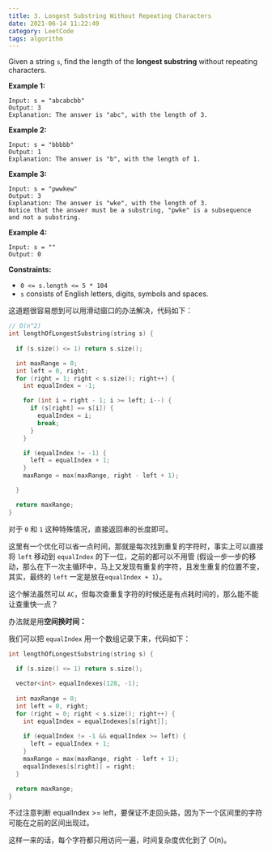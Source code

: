 ```yaml
---
title: 3. Longest Substring Without Repeating Characters
date: 2021-06-14 11:22:49
category: LeetCode
tags: algorithm
---
```


Given a string `s`, find the length of the **longest substring** without repeating characters.

**Example 1:**

```
Input: s = "abcabcbb"
Output: 3
Explanation: The answer is "abc", with the length of 3.

```

<!-- more -->

**Example 2:**

```
Input: s = "bbbbb"
Output: 1
Explanation: The answer is "b", with the length of 1.

```

**Example 3:**

```
Input: s = "pwwkew"
Output: 3
Explanation: The answer is "wke", with the length of 3.
Notice that the answer must be a substring, "pwke" is a subsequence and not a substring.

```

**Example 4:**

```
Input: s = ""
Output: 0

```

**Constraints:**

- `0 <= s.length <= 5 * 104`
- `s` consists of English letters, digits, symbols and spaces.

这道题很容易想到可以用滑动窗口的办法解决，代码如下：

```cpp
// O(n^2)
int lengthOfLongestSubstring(string s) {
 
  if (s.size() <= 1) return s.size();

  int maxRange = 0;
  int left = 0, right;
  for (right = 1; right < s.size(); right++) {
    int equalIndex = -1;

    for (int i = right - 1; i >= left; i--) {
      if (s[right] == s[i]) {
        equalIndex = i;
        break;
      }
    }

    if (equalIndex != -1) {
      left = equalIndex + 1;
    }
    maxRange = max(maxRange, right - left + 1);

  }

  return maxRange;
}
```

对于 `0` 和 `1` 这种特殊情况，直接返回串的长度即可。

这里有一个优化可以省一点时间，那就是每次找到重复的字符时，事实上可以直接将 `left` 移动到 `equalIndex` 的下一位，之前的都可以不用管 (假设一步一步的移动，那么在下一次主循环中，马上又发现有重复的字符，且发生重复的位置不变，其实，最终的 `left` 一定是放在`equalIndex + 1`）。

这个解法虽然可以 `AC`，但每次查重复字符的时候还是有点耗时间的，那么能不能让查重快一点？

办法就是用**空间换时间：**

我们可以把 `equalIndex` 用一个数组记录下来，代码如下：

```cpp
int lengthOfLongestSubstring(string s) {
 
  if (s.size() <= 1) return s.size();

  vector<int> equalIndexes(128, -1);
  
  int maxRange = 0;
  int left = 0, right;
  for (right = 0; right < s.size(); right++) {
    int equalIndex = equalIndexes[s[right]];
	
    if (equalIndex != -1 && equalIndex >= left) {
      left = equalIndex + 1;
    }
    maxRange = max(maxRange, right - left + 1);
    equalIndexes[s[right]] = right;
  }

  return maxRange;
}
```
不过注意判断 equalIndex >= left，要保证不走回头路，因为下一个区间里的字符可能在之前的区间出现过。

这样一来的话，每个字符都只用访问一遍，时间复杂度优化到了 O(n)。
